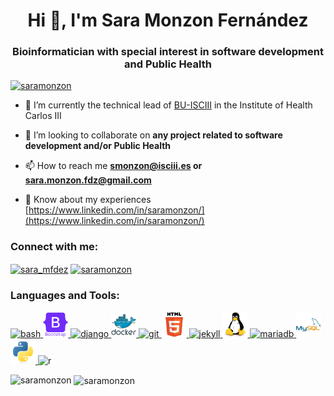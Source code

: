 <h1 align="center">Hi 👋, I'm Sara Monzon Fernández</h1>
<h3 align="center">Bioinformatician with special interest in software development and Public Health</h3>

<p align="left"> <a href="https://github.com/ryo-ma/github-profile-trophy"><img src="https://github-profile-trophy.vercel.app/?username=saramonzon&theme=discord" alt="saramonzon" /></a> </p>

- 🔭 I’m currently the technical lead of [BU-ISCIII](https://github.com/BU-ISCIII/) in the Institute of Health Carlos III

- 👯 I’m looking to collaborate on **any project related to software development and/or Public Health**

- 📫 How to reach me **smonzon@isciii.es or sara.monzon.fdz@gmail.com**

- 📄 Know about my experiences [https://www.linkedin.com/in/saramonzon/](https://www.linkedin.com/in/saramonzon/)

<h3 align="left">Connect with me:</h3>
<p align="left">
<a href="https://twitter.com/sara_mfdez" target="blank"><img align="center" src="https://raw.githubusercontent.com/rahuldkjain/github-profile-readme-generator/master/src/images/icons/Social/twitter.svg" alt="sara_mfdez" height="30" width="40" /></a>
<a href="https://linkedin.com/in/saramonzon" target="blank"><img align="center" src="https://raw.githubusercontent.com/rahuldkjain/github-profile-readme-generator/master/src/images/icons/Social/linked-in-alt.svg" alt="saramonzon" height="30" width="40" /></a>
</p>

<h3 align="left">Languages and Tools:</h3>
<p align="left"> <a href="https://www.gnu.org/software/bash/" target="_blank" rel="noreferrer"> <img src="https://www.vectorlogo.zone/logos/gnu_bash/gnu_bash-icon.svg" alt="bash" width="40" height="40"/> </a> <a href="https://getbootstrap.com" target="_blank" rel="noreferrer"> <img src="https://raw.githubusercontent.com/devicons/devicon/master/icons/bootstrap/bootstrap-plain-wordmark.svg" alt="bootstrap" width="40" height="40"/> </a> <a href="https://www.djangoproject.com/" target="_blank" rel="noreferrer"> <img src="https://cdn.worldvectorlogo.com/logos/django.svg" alt="django" width="40" height="40"/> </a> <a href="https://www.docker.com/" target="_blank" rel="noreferrer"> <img src="https://raw.githubusercontent.com/devicons/devicon/master/icons/docker/docker-original-wordmark.svg" alt="docker" width="40" height="40"/> </a> <a href="https://git-scm.com/" target="_blank" rel="noreferrer"> <img src="https://www.vectorlogo.zone/logos/git-scm/git-scm-icon.svg" alt="git" width="40" height="40"/> </a> <a href="https://www.w3.org/html/" target="_blank" rel="noreferrer"> <img src="https://raw.githubusercontent.com/devicons/devicon/master/icons/html5/html5-original-wordmark.svg" alt="html5" width="40" height="40"/> </a> <a href="https://jekyllrb.com/" target="_blank" rel="noreferrer"> <img src="https://www.vectorlogo.zone/logos/jekyllrb/jekyllrb-icon.svg" alt="jekyll" width="40" height="40"/> </a> <a href="https://www.linux.org/" target="_blank" rel="noreferrer"> <img src="https://raw.githubusercontent.com/devicons/devicon/master/icons/linux/linux-original.svg" alt="linux" width="40" height="40"/> </a> <a href="https://mariadb.org/" target="_blank" rel="noreferrer"> <img src="https://www.vectorlogo.zone/logos/mariadb/mariadb-icon.svg" alt="mariadb" width="40" height="40"/> </a> <a href="https://www.mysql.com/" target="_blank" rel="noreferrer"> <img src="https://raw.githubusercontent.com/devicons/devicon/master/icons/mysql/mysql-original-wordmark.svg" alt="mysql" width="40" height="40"/> </a> <a href="https://www.python.org" target="_blank" rel="noreferrer"> <img src="https://raw.githubusercontent.com/devicons/devicon/master/icons/python/python-original.svg" alt="python" width="40" height="40"/> </a> <img src="https://cdn.jsdelivr.net/gh/devicons/devicon@latest/icons/r/r-original.svg" alt="r" width="40" height="40" />
 </p>

<p><img align="left" src="https://github-readme-stats.vercel.app/api/top-langs?username=saramonzon&show_icons=true&locale=en&layout=compact" alt="saramonzon" /></p>

<p>&nbsp;<img align="center" src="https://github-readme-stats.vercel.app/api?username=saramonzon&show_icons=true&locale=en" alt="saramonzon" /></p>

